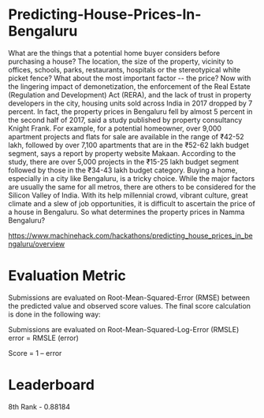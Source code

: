 # Predicting-House-Prices-In-Bengaluru

What are the things that a potential home buyer considers before purchasing a house? The location, the size of the property, vicinity to offices, schools, parks, restaurants, hospitals or the stereotypical white picket fence? What about the most important factor -- the price? Now with the lingering impact of demonetization, the enforcement of the Real Estate (Regulation and Development) Act (RERA), and the lack of trust in property developers in the city, housing units sold across India in 2017 dropped by 7 percent. In fact, the property prices in Bengaluru fell by almost 5 percent in the second half of 2017, said a study published by property consultancy Knight Frank. For example, for a potential homeowner, over 9,000 apartment projects and flats for sale are available in the range of ₹42-52 lakh, followed by over 7,100 apartments that are in the ₹52-62 lakh budget segment, says a report by property website Makaan. According to the study, there are over 5,000 projects in the ₹15-25 lakh budget segment followed by those in the ₹34-43 lakh budget category. Buying a home, especially in a city like Bengaluru, is a tricky choice. While the major factors are usually the same for all metros, there are others to be considered for the Silicon Valley of India. With its help millennial crowd, vibrant culture, great climate and a slew of job opportunities, it is difficult to ascertain the price of a house in Bengaluru.   So what determines the property prices in Namma Bengaluru?

https://www.machinehack.com/hackathons/predicting_house_prices_in_bengaluru/overview


# Evaluation Metric

Submissions are evaluated on Root-Mean-Squared-Error (RMSE) between the predicted value and observed score values. The final score calculation is done in the following way:

Submissions are evaluated on Root-Mean-Squared-Log-Error (RMSLE) error = RMSLE (error)

Score = 1 – error


# Leaderboard
8th Rank - 0.88184
